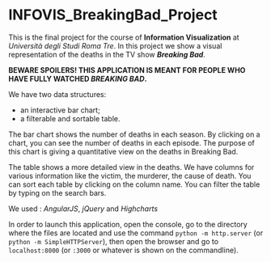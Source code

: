 # INFOVIS_BreakingBad_Project

This is the final project for the course of **Information Visualization** at *Università degli Studi Roma Tre*. In this project we show a visual representation of the deaths in the TV show ***Breaking Bad***.

**BEWARE SPOILERS! THIS APPLICATION IS MEANT FOR PEOPLE WHO HAVE FULLY WATCHED *BREAKING BAD*.**

We have two data structures:
  - an interactive bar chart;
  - a filterable and sortable table.
  
The bar chart shows the number of deaths in each season. By clicking on a chart, you can see the number of deaths in each episode. The purpose of this chart is giving a quantitative view on the deaths in Breaking Bad.

The table shows a more detailed view in the deaths. We have columns for various information like the victim, the murderer, the cause of death. You can sort each table by clicking on the column name. You can filter the table by typing on the search bars.

We used : *AngularJS*, *jQuery* and *Highcharts*

In order to launch this application, open the console, go to the directory where the files are located and use the 
command `python -m http.server` (or `python -m SimpleHTTPServer`), then open the browser and go to `localhost:8000` (or `:3000` or whatever is shown on the commandline).

